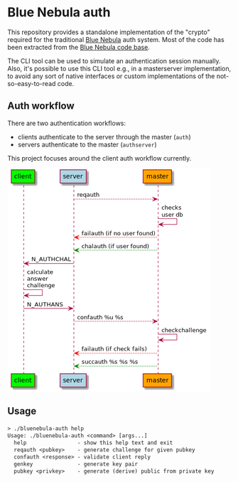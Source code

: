 # Blue Nebula auth

This repository provides a standalone implementation of the "crypto" required for the traditional [Blue Nebula](https://blue-nebula.org) auth system. Most of the code has been extracted from the [Blue Nebula code base](https://go.blue-nebula.org/code).

The CLI tool can be used to simulate an authentication session manually. Also, it's possible to use this CLI tool e.g., in a masterserver implementation, to avoid any sort of native interfaces or custom implementations of the not-so-easy-to-read code.


## Auth workflow

There are two authentication workflows:

  - clients authenticate to the server through the master (`auth`)
  - servers authenticate to the master (`authserver`)
  
This project focuses around the client auth workflow currently.

![](docs/auth-workflow-client.png)


## Usage

```text
> ./bluenebula-auth help
Usage: ./bluenebula-auth <command> [args...]
  help                - show this help text and exit
  reqauth <pubkey>    - generate challenge for given pubkey
  confauth <response> - validate client reply
  genkey              - generate key pair
  pubkey <privkey>    - generate (derive) public from private key
```
